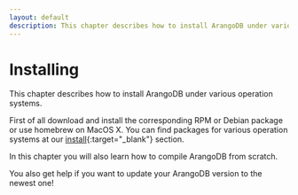 ```yaml
---
layout: default
description: This chapter describes how to install ArangoDB under various operation systems
---
```

Installing
==========

This chapter describes how to install ArangoDB under various operation systems.

First of all download and install the corresponding RPM or Debian package or use homebrew on MacOS X.
You can find packages for various operation systems at our [install](https://www.arangodb.com/download){:target="_blank"} section.

In this chapter you will also learn how to compile ArangoDB from scratch.

You also get help if you want to update your ArangoDB version to the newest one!
